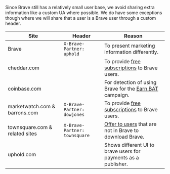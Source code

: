 Since Brave still has a relatively small user base, we avoid sharing extra information like a custom UA where possible.  We do have some exceptions though where we will share that a user is a Brave user through a custom header.


| **Site**        | Header | Reason  |
| ----------------| -------| ------- |
| Brave           | `X-Brave-Partner: uphold` |To present marketing information differently.
| cheddar.com     |        | To provide [free subscriptions](https://brave.com/cheddar-partnership/) to Brave users.
| coinbase.com    |        | For detection of using Brave for the [Earn BAT](https://brave.com/coinbase-earn-bat/) campaign.
| marketwatch.com & barrons.com | `X-Brave-Partner: dowjones` | To provide [free subscriptions](https://www.brave.com/dow-jones/) to Brave users.
| townsquare.com & related sites | `X-Brave-Partner: townsquare` |  [Offer to users](https://basicattentiontoken.org/townsquare-partnership) that are not in Brave to download Brave.
| uphold.com | | Shows different UI to brave users for payments as a publisher.